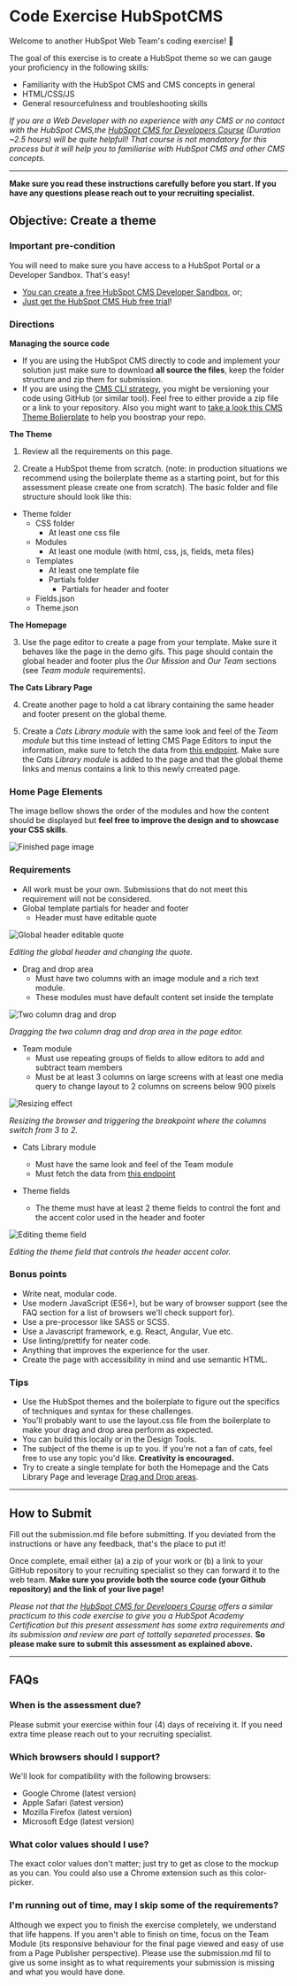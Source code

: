 # Code Exercise HubSpotCMS

Welcome to another HubSpot Web Team's coding exercise! 👋

The goal of this exercise is to create a HubSpot theme so we can gauge your proficiency in the following skills:

* Familiarity with the HubSpot CMS and CMS concepts in general
* HTML/CSS/JS
* General resourcefulness and troubleshooting skills

*If you are a Web Developer with no experience with any CMS or no contact with the HubSpot CMS,the [HubSpot CMS for Developers Course][academy-hubspot-cms-for-devs] (Duration ~2.5 hours) will be quite helpfull! That course is not mandatory for this process but it will help you to familiarise with HubSpot CMS and other CMS concepts.*

---

**Make sure you read these instructions carefully before you start. If you have any questions please reach out to your recruiting specialist.**

## Objective: Create a theme

### Important pre-condition

You will need to make sure you have access to a HubSpot Portal or a Developer Sandbox. That's easy!
* [You can create a free HubSpot CMS Developer Sandbox][free-sandbox], or;
* [Just get the HubSpot CMS Hub free trial][cms-hub-free-trial]!

### Directions

**Managing the source code**

* If you are using the HubSpot CMS directly to code and implement your solution just make sure to download **all source the files**, keep the folder structure and zip them for submission. 
* If you are using the [CMS CLI strategy][hubspot-cms-cli-docs], you might be versioning your code using GitHub (or similar tool). Feel free to either provide a zip file or a link to your repository. Also you might want to [take a look this CMS Theme Bolierplate][cms-theme-boilerplate] to help you boostrap your repo.

**The Theme**

1. Review all the requirements on this page.

2. Create a HubSpot theme from scratch. (note: in production situations we recommend using the boilerplate theme as a starting point, but for this assessment please create one from scratch). The basic folder and file structure should look like this:

* Theme folder
  * CSS folder
    * At least one css file
  * Modules
    * At least one module (with html, css, js, fields, meta files)
  * Templates
    * At least one template file
    * Partials folder
      * Partials for header and footer
  * Fields.json
  * Theme.json

**The Homepage**

3. Use the page editor to create a page from your template. Make sure it behaves like the page in the demo gifs. This page should contain the global header and footer plus the *Our Mission* and *Our Team* sections (see *Team module* requirements).

**The Cats Library Page**

4. Create another page to hold a cat library containing the same header and footer present on the global theme.

5. Create a *Cats Library module* with the same look and feel of the *Team module* but this time instead of letting CMS Page Editors to input the information, make sure to fetch the data from [this endpoint][code-exercise-cats-lib]. Make sure the *Cats Library module* is added to the page and that the global theme links and menus contains a link to this newly crreated page.

### Home Page Elements

The image bellow shows the order of the modules and how the content should be displayed but **feel free to improve the design and to showcase your CSS skills**.

![Finished page image][img-hubspot-cms-code-exercise-finished]

### Requirements

* All work must be your own. Submissions that do not meet this requirement will not be considered.
* Global template partials for header and footer
  * Header must have editable quote

![Global header editable quote][img-global-header-editable-quote]

*Editing the global header and changing the quote.*

* Drag and drop area
  * Must have two columns with an image module and a rich text module.
  * These modules must have default content set inside the template

![Two column drag and drop][img-two-column-drag-and-drop]

*Dragging the two column drag and drop area in the page editor.*

* Team module
  * Must use repeating groups of fields to allow editors to add and subtract team members
  * Must be at least 3 columns on large screens with at least one media query to change layout to 2 columns on screens below 900 pixels

![Resizing effect][img-resizing-page-breakpoints-effect]

*Resizing the browser and triggering the breakpoint where the columns switch from 3 to 2.*

* Cats Library module
  * Must have the same look and feel of the Team module
  * Must fetch the data from [this endpoint][code-exercise-cats-lib]

* Theme fields
  * The theme must have at least 2 theme fields to control the font and the accent color used in the header and footer

![Editing theme field][img-theme-fields]

*Editing the theme field that controls the header accent color.*

### Bonus points

* Write neat, modular code.
* Use modern JavaScript (ES6+), but be wary of browser support (see the FAQ section for a list of browsers we'll check support for).
* Use a pre-processor like SASS or SCSS.
* Use a Javascript framework, e.g. React, Angular, Vue etc.
* Use linting/prettify for neater code.
* Anything that improves the experience for the user.
* Create the page with accessibility in mind and use semantic HTML.

### Tips

* Use the HubSpot themes and the boilerplate to figure out the specifics of techniques and syntax for these challenges.
* You’ll probably want to use the layout.css file from the boilerplate to make your drag and drop area perform as expected.
* You can build this locally or in the Design Tools.
* The subject of the theme is up to you. If you're not a fan of cats, feel free to use any topic you'd like. **Creativity is encouraged.**
* Try to create a single template for both the Homepage and the Cats Library Page and leverage [Drag and Drop areas][drag-n-drop-hubl].

---

## How to Submit

Fill out the submission.md file before submitting. If you deviated from the instructions or have any feedback, that's the place to put it!

Once complete, email either (a) a zip of your work or (b) a link to your GitHub repository to your recruiting specialist so they can forward it to the web team. **Make sure you provide both the source code (your Github repository) and the link of your live page!**

*Please not that the [HubSpot CMS for Developers Course][academy-hubspot-cms-for-devs] offers a similar practicum to this code exercise to give you a HubSpot Academy Certification but this present assessment has some extra requirements and its submission and review are part of tottally separeted processes.* **So please make sure to submit this assessment as explained above.**

---

## FAQs

### When is the assessment due?
Please submit your exercise within four (4) days of receiving it. If you need extra time please reach out to your recruiting specialist.

### Which browsers should I support?
We'll look for compatibility with the following browsers:

* Google Chrome (latest version)
* Apple Safari (latest version)
* Mozilla Firefox (latest version)
* Microsoft Edge (latest version)

### What color values should I use?
The exact color values don't matter; just try to get as close to the mockup as you can. You could also use a Chrome extension such as this color-picker.

### I'm running out of time, may I skip some of the requirements?

Although we expect you to finish the exercise completely, we understand that life happens. If you aren't able to finish on time, focus on the Team Module (its responsive behaviour for the final page viewed and easy of use from a Page Publisher perspective). Please use the submission.md fil to give us some insight as to what requirements your submission is missing and what you would have done.

[academy-hubspot-cms-for-devs]: https://academy.hubspot.com/courses/cms-for-developers
[free-sandbox]: https://offers.hubspot.com/free-cms-developer-sandbox
[cms-hub-free-trial]: https://app.hubspot.com/signup/trial-signup?intent=trial&trialId=18&dtt_source=get-started-page&hubs_signup-url=www.hubspot.com/products/get-started&hubs_signup-cta=getstarted-cmstrial&hubs_content=www.hubspot.com/&hubs_content-cta=homepage-nav&hs_chatflow=BOT117_VarA&_ga=2.209061524.766654493.1626950831-623576512.1624288828
[hubspot-cms-cli-docs]: https://developers.hubspot.com/docs/cms/guides/getting-started
[img-hubspot-cms-code-exercise-finished]: ./imgs/img-hubspot-cms-code-exercise-finished.png
[img-global-header-editable-quote]: ./imgs/img-global-header-editable-quote.gif
[img-two-column-drag-and-drop]: ./imgs/img-two-column-drag-and-drop.gif
[img-resizing-page-breakpoints-effect]: ./imgs/img-resizing-page-breakpoints-effect.gif
[img-theme-fields]: ./imgs/img-theme-fields.gif
[code-exercise-cats-lib]: https://raw.githubusercontent.com/HubSpotWebTeam/CodeExercise-HubSpotCMS/main/data/cats.json
[cms-theme-boilerplate]: https://github.com/HubSpot/cms-theme-boilerplate
[drag-n-drop-hubl]: https://developers.hubspot.com/docs/cms/hubl/tags/dnd-areas
